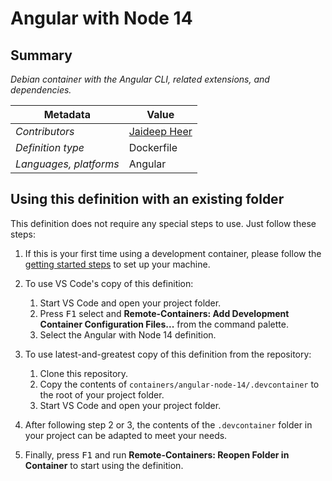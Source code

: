 # Angular with Node 14

## Summary

*Debian container with the Angular CLI, related extensions, and dependencies.*

| Metadata | Value |  
|----------|-------|
| *Contributors* | [Jaideep Heer](https://github.com/jaideepheer) |
| *Definition type* | Dockerfile |
| *Languages, platforms* | Angular |

## Using this definition with an existing folder

This definition does not require any special steps to use. Just follow these steps:

1. If this is your first time using a development container, please follow the [getting started steps](https://aka.ms/vscode-remote/containers/getting-started) to set up your machine.

2. To use VS Code's copy of this definition:
   1. Start VS Code and open your project folder.
   2. Press <kbd>F1</kbd> select and **Remote-Containers: Add Development Container Configuration Files...** from the command palette.
   3. Select the Angular with Node 14 definition.

3. To use latest-and-greatest copy of this definition from the repository:
   1. Clone this repository.
   2. Copy the contents of `containers/angular-node-14/.devcontainer` to the root of your project folder.
   3. Start VS Code and open your project folder.

4. After following step 2 or 3, the contents of the `.devcontainer` folder in your project can be adapted to meet your needs.

5. Finally, press <kbd>F1</kbd> and run **Remote-Containers: Reopen Folder in Container** to start using the definition.